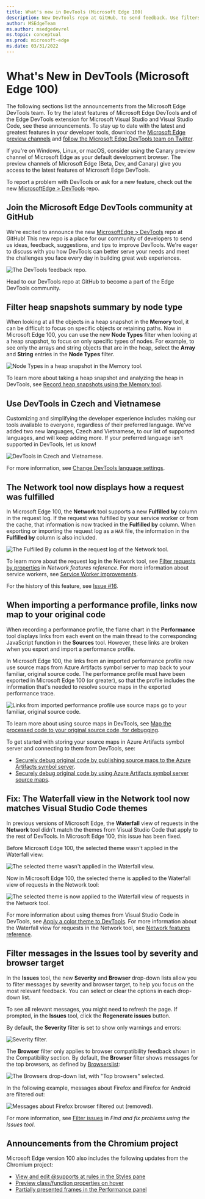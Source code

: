 ```yaml
---
title: What's new in DevTools (Microsoft Edge 100)
description: New DevTools repo at GitHub, to send feedback. Use filters to focus on parts of a heap snapshot. Czech and Vietnamese UI. Network tool displays how a request was fulfilled. Links in a performance profile map to your original code. Network tool's Waterfall view matches Visual Studio Code themes.
author: MSEdgeTeam
ms.author: msedgedevrel
ms.topic: conceptual
ms.prod: microsoft-edge
ms.date: 03/31/2022
---
```

# What's New in DevTools (Microsoft Edge 100)

The following sections list the announcements from the Microsoft Edge DevTools team.  To try the latest features of Microsoft Edge DevTools and of the Edge DevTools extension for Microsoft Visual Studio and Visual Studio Code, see these announcements.  To stay up to date with the latest and greatest features in your developer tools, download the [Microsoft Edge preview channels](https://www.microsoftedgeinsider.com/download) and [follow the Microsoft Edge DevTools team on Twitter](https://twitter.com/EdgeDevTools).

If you're on Windows, Linux, or macOS, consider using the Canary preview channel of Microsoft Edge as your default development browser.  The preview channels of Microsoft Edge (Beta, Dev, and Canary) give you access to the latest features of Microsoft Edge DevTools.

To report a problem with DevTools or ask for a new feature, check out the new [MicrosoftEdge > DevTools](https://github.com/MicrosoftEdge/DevTools) repo.


<!-- ====================================================================== -->
## Join the Microsoft Edge DevTools community at GitHub

<!-- Title: Head to the new DevTools repo at GitHub to send ideas, feedback, suggestions, and bugs -->
<!-- Subtitle: You can file feedback, ask questions, and have discussions about DevTools at our GitHub repo. -->

We're excited to announce the new [MicrosoftEdge > DevTools](https://github.com/MicrosoftEdge/DevTools) repo at GitHub!  This new repo is a place for our community of developers to send us ideas, feedback, suggestions, and tips to improve DevTools.  We're eager to discuss with you how DevTools can better serve your needs and meet the challenges you face every day in building great web experiences.

![The DevTools feedback repo.](devtools-100-images/devtools-feedback-repo.png)

Head to our DevTools repo at GitHub to become a part of the Edge DevTools community.


<!-- ====================================================================== -->
## Filter heap snapshots summary by node type

<!-- Title: Use new filters to focus on specific parts of a heap snapshot -->
<!-- Subtitle: You can now filter by node type if, for example, you're only interested in the arrays or strings from the heap. -->

When looking at all the objects in a heap snapshot in the **Memory** tool, it can be difficult to focus on specific objects or retaining paths.  Now in Microsoft Edge 100, you can use the new **Node Types** filter when looking at a heap snapshot, to focus on only specific types of nodes.  For example, to see only the arrays and string objects that are in the heap, select the **Array** and **String** entries in the **Node Types** filter.

![Node Types in a heap snapshot in the Memory tool.](devtools-100-images/node-types-heap-snapshot.png)

To learn more about taking a heap snapshot and analyzing the heap in DevTools, see [Record heap snapshots using the Memory tool](../../../memory-problems/heap-snapshots.md).


<!-- ====================================================================== -->
## Use DevTools in Czech and Vietnamese

<!-- Title: DevTools: Now available in Czech and Vietnamese -->
<!-- Subtitle: Try out DevTools in your preferred language!  If we haven't supported it, yet, let us know. -->

Customizing and simplifying the developer experience includes making our tools available to everyone, regardless of their preferred language.  We've added two new languages, Czech and Vietnamese, to our list of supported languages, and will keep adding more.  If your preferred language isn't supported in DevTools, let us know!

![DevTools in Czech and Vietnamese.](devtools-100-images/czech-vietnamese.png)

For more information, see [Change DevTools language settings](../../../customize/localization.md).


<!-- ====================================================================== -->
## The Network tool now displays how a request was fulfilled

<!-- Title: You no longer have to wonder if a request was fulfilled by your service worker or cache -->
<!-- Subtitle: The "Fulfilled by" column in the Network tool tells you how a request was fulfilled. -->

In Microsoft Edge 100, the **Network** tool supports a new **Fulfilled by** column in the request log.  If the request was fulfilled by your service worker or from the cache, that information is now tracked in the **Fulfilled by** column.  When exporting or importing the request log as a `HAR` file, the information in the **Fulfilled by** column is also included.

![The Fulfilled By column in the request log of the Network tool.](devtools-100-images/fulfilled-by-request-log.png)
<!--
If you don't have the **Fulfilled by** column, right-click the table headers in the request log and make sure **Fulfilled by** is checked.
-->

To learn more about the request log in the Network tool, see [Filter requests by properties](../../../network/reference.md#display-a-log-of-requests) in _Network features reference_.  For more information about service workers, see [Service Worker improvements](../../../service-workers/index.md).

For the history of this feature, see [Issue #16](https://github.com/MicrosoftEdge/DevTools/issues/16).


<!-- ====================================================================== -->
## When importing a performance profile, links now map to your original code

<!-- Title: Use sourcemaps from Azure Artifacts symbol server to better debug performance issues -->
<!-- Subtitle: Links from an imported performance profile now map to your original code because of source maps. -->

When recording a performance profile, the flame chart in the **Performance** tool displays links from each event on the main thread to the corresponding JavaScript function in the **Sources** tool.  However, these links are broken when you export and import a performance profile.

In Microsoft Edge 100, the links from an imported performance profile now use source maps from Azure Artifacts symbol server to map back to your familiar, original source code.  The performance profile must have been exported in Microsoft Edge 100 (or greater), so that the profile includes the information that's needed to resolve source maps in the exported performance trace.

![Links from imported performance profile use source maps go to your familiar, original source code.](devtools-100-images/links-perf-profile-orig-source-code.png)

To learn more about using source maps in DevTools, see [Map the processed code to your original source code, for debugging](../../../javascript/source-maps.md).

To get started with storing your source maps in Azure Artifacts symbol server and connecting to them from DevTools, see:
*  [Securely debug original code by publishing source maps to the Azure Artifacts symbol server](../../../javascript/publish-source-maps-to-azure.md).
*  [Securely debug original code by using Azure Artifacts symbol server source maps](../../../javascript/consume-source-maps-from-azure.md).


<!-- ====================================================================== -->
## Fix: The Waterfall view in the Network tool now matches Visual Studio Code themes

<!-- Title: Themes from Visual Studio Code now apply to the Waterfall view -->
<!-- Subtitle: The Waterfall view of requests in the Network tool now match the VS Code themes. -->

In previous versions of Microsoft Edge, the **Waterfall** view of requests in the **Network** tool didn't match the themes from Visual Studio Code that apply to the rest of DevTools.  In Microsoft Edge 100, this issue has been fixed.

Before Microsoft Edge 100, the selected theme wasn't applied in the Waterfall view:

![The selected theme wasn't applied in the Waterfall view.](devtools-100-images/waterfall-view-requests-network-no-theme.png)

Now in Microsoft Edge 100, the selected theme is applied to the Waterfall view of requests in the Network tool:

![The selected theme is now applied to the Waterfall view of requests in the Network tool.](devtools-100-images/waterfall-view-requests-network.png)

For more information about using themes from Visual Studio Code in DevTools, see [Apply a color theme to DevTools](../../../customize/theme.md).  For more information about the Waterfall view for requests in the Network tool, see [Network features reference](../../../network/reference.md#display-the-timing-relationship-of-requests).


<!-- ====================================================================== -->
## Filter messages in the Issues tool by severity and browser target

<!-- Title: Filter issues in the Issues tool -->
<!-- Subtitle: New controls in the Issues tool allow you to filter messages by severity and browser target to help you focus on the most relevant feedback. -->

In the **Issues** tool, the new **Severity** and **Browser** drop-down lists allow you to filter messages by severity and browser target, to help you focus on the most relevant feedback.  You can select or clear the options in each drop-down list.

To see all relevant messages, you might need to refresh the page.  If prompted, in the **Issues** tool, click the **Regenerate issues** button.
<!--
The top-of-panel message after you change checkmarks on the drop down lists:
"One or more settings have changed which require a panel reload to take effect.  [Regenerate issues]"
-->

By default, the **Severity** filter is set to show only warnings and errors:

![Severity filter.](devtools-100-images/severity-filter.png)

The **Browser** filter only applies to browser compatibility feedback shown in the Compatibility section.  By default, the **Browser** filter shows messages for the top browsers, as defined by [Browserslist](https://github.com/browserslist/browserslist#queries):

![The Browsers drop-down list, with "Top browsers" selected.](devtools-100-images/browser-filters-not-filtered.png)

In the following example, messages about Firefox and Firefox for Android are filtered out:

![Messages about Firefox browser filtered out (removed).](devtools-100-images/browser-filters-filtered-out.png)

For more information, see [Filter issues](../../../issues/index.md#filter-issues) in _Find and fix problems using the Issues tool_.


<!-- ====================================================================== -->
## Announcements from the Chromium project

Microsoft Edge version 100 also includes the following updates from the Chromium project:

* [View and edit @supports at rules in the Styles pane](https://developer.chrome.com/blog/new-in-devtools-100/#supports)
* [Preview class/function properties on hover](https://developer.chrome.com/blog/new-in-devtools-100/#properties)
* [Partially presented frames in the Performance panel](https://developer.chrome.com/blog/new-in-devtools-100/#perf)


<!-- ====================================================================== -->
<!-- uncomment if content is copied from developer.chrome.com to this page -->

<!-- > [!NOTE]
> Portions of this page are modifications based on work created and [shared by Google](https://developers.google.com/terms/site-policies) and used according to terms described in the [Creative Commons Attribution 4.0 International License](https://creativecommons.org/licenses/by/4.0).
> The original page for announcements from the Chromium project is [What's New in DevTools (Chrome 100)](https://developer.chrome.com/blog/new-in-devtools-100) and is authored by [Jecelyn Yeen](https://developers.google.com/web/resources/contributors#jecelynyeen) (Developer advocate working on Chrome DevTools at Google). -->


<!-- ====================================================================== -->
<!-- uncomment if content is copied from developer.chrome.com to this page -->

<!-- [![Creative Commons License.](https://i.creativecommons.org/l/by/4.0/88x31.png)](https://creativecommons.org/licenses/by/4.0)
This work is licensed under a [Creative Commons Attribution 4.0 International License](https://creativecommons.org/licenses/by/4.0). -->
